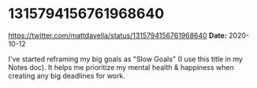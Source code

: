# 1315794156761968640
https://twitter.com/mattdavella/status/1315794156761968640
**Date:** 2020-10-12

I've started reframing my big goals as "Slow Goals" (I use this title in my Notes doc). It helps me prioritize my mental health & happiness when creating any big deadlines for work.
